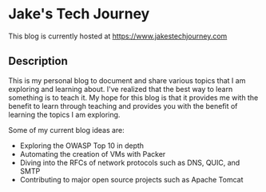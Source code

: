 # Jake's Tech Journey

This blog is currently hosted at https://www.jakestechjourney.com

## Description

This is my personal blog to document and share various topics that I am exploring and learning about. I've realized that the best way to learn something is to teach it. My hope for this blog is that it provides me with the benefit to learn through teaching and provides you with the benefit of learning the topics I am exploring. 

Some of my current blog ideas are:
- Exploring the OWASP Top 10 in depth
- Automating the creation of VMs with Packer
- Diving into the RFCs of network protocols such as DNS, QUIC, and SMTP
- Contributing to major open source projects such as Apache Tomcat